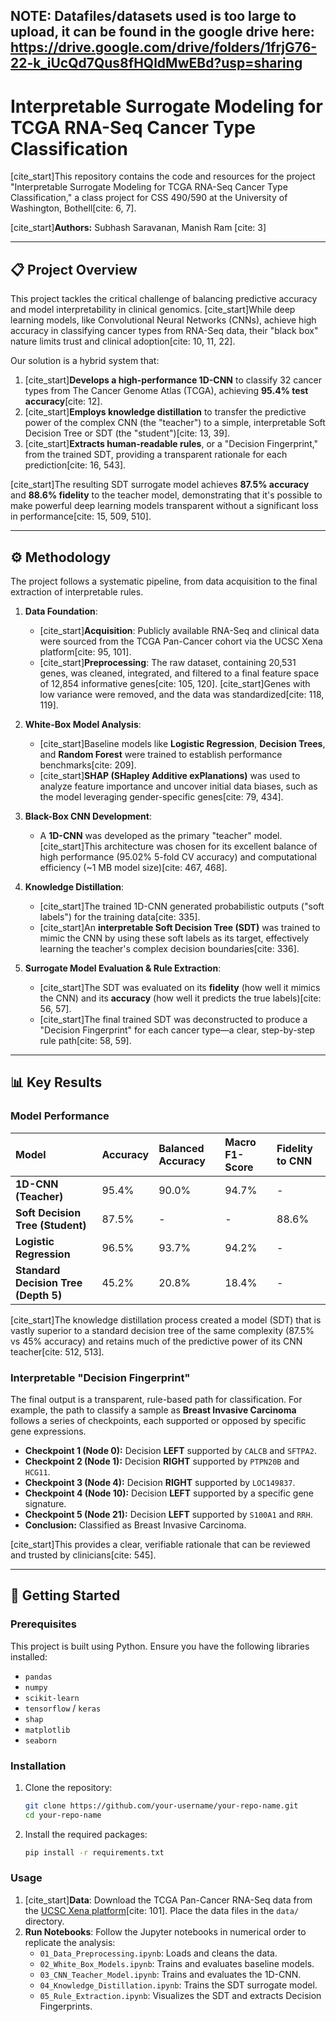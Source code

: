 NOTE: Datafiles/datasets used is too large to upload, it can be found in the google drive here: https://drive.google.com/drive/folders/1frjG76-22-k_iUcQd7Qus8fHQldMwEBd?usp=sharing
-----

# Interpretable Surrogate Modeling for TCGA RNA-Seq Cancer Type Classification

[cite\_start]This repository contains the code and resources for the project "Interpretable Surrogate Modeling for TCGA RNA-Seq Cancer Type Classification," a class project for CSS 490/590 at the University of Washington, Bothell[cite: 6, 7].

[cite\_start]**Authors:** Subhash Saravanan, Manish Ram [cite: 3]

-----

## 📋 Project Overview

This project tackles the critical challenge of balancing predictive accuracy and model interpretability in clinical genomics. [cite\_start]While deep learning models, like Convolutional Neural Networks (CNNs), achieve high accuracy in classifying cancer types from RNA-Seq data, their "black box" nature limits trust and clinical adoption[cite: 10, 11, 22].

Our solution is a hybrid system that:

1.  [cite\_start]**Develops a high-performance 1D-CNN** to classify 32 cancer types from The Cancer Genome Atlas (TCGA), achieving **95.4% test accuracy**[cite: 12].
2.  [cite\_start]**Employs knowledge distillation** to transfer the predictive power of the complex CNN (the "teacher") to a simple, interpretable Soft Decision Tree or SDT (the "student")[cite: 13, 39].
3.  [cite\_start]**Extracts human-readable rules**, or a "Decision Fingerprint," from the trained SDT, providing a transparent rationale for each prediction[cite: 16, 543].

[cite\_start]The resulting SDT surrogate model achieves **87.5% accuracy** and **88.6% fidelity** to the teacher model, demonstrating that it's possible to make powerful deep learning models transparent without a significant loss in performance[cite: 15, 509, 510].

-----

## ⚙️ Methodology

The project follows a systematic pipeline, from data acquisition to the final extraction of interpretable rules.

1.  **Data Foundation**:

      * [cite\_start]**Acquisition**: Publicly available RNA-Seq and clinical data were sourced from the TCGA Pan-Cancer cohort via the UCSC Xena platform[cite: 95, 101].
      * [cite\_start]**Preprocessing**: The raw dataset, containing 20,531 genes, was cleaned, integrated, and filtered to a final feature space of 12,854 informative genes[cite: 105, 120]. [cite\_start]Genes with low variance were removed, and the data was standardized[cite: 118, 119].

2.  **White-Box Model Analysis**:

      * [cite\_start]Baseline models like **Logistic Regression**, **Decision Trees**, and **Random Forest** were trained to establish performance benchmarks[cite: 209].
      * [cite\_start]**SHAP (SHapley Additive exPlanations)** was used to analyze feature importance and uncover initial data biases, such as the model leveraging gender-specific genes[cite: 79, 434].

3.  **Black-Box CNN Development**:

      * A **1D-CNN** was developed as the primary "teacher" model. [cite\_start]This architecture was chosen for its excellent balance of high performance (95.02% 5-fold CV accuracy) and computational efficiency (\~1 MB model size)[cite: 467, 468].

4.  **Knowledge Distillation**:

      * [cite\_start]The trained 1D-CNN generated probabilistic outputs ("soft labels") for the training data[cite: 335].
      * [cite\_start]An **interpretable Soft Decision Tree (SDT)** was trained to mimic the CNN by using these soft labels as its target, effectively learning the teacher's complex decision boundaries[cite: 336].

5.  **Surrogate Model Evaluation & Rule Extraction**:

      * [cite\_start]The SDT was evaluated on its **fidelity** (how well it mimics the CNN) and its **accuracy** (how well it predicts the true labels)[cite: 56, 57].
      * [cite\_start]The final trained SDT was deconstructed to produce a "Decision Fingerprint" for each cancer type—a clear, step-by-step rule path[cite: 58, 59].

-----

## 📊 Key Results

### Model Performance

| Model | Accuracy | Balanced Accuracy | Macro F1-Score | Fidelity to CNN |
| :--- | :--- | :--- | :--- | :--- |
| **1D-CNN (Teacher)** | 95.4% | 90.0% | 94.7% | - |
| **Soft Decision Tree (Student)** | 87.5% | - | - | 88.6% |
| **Logistic Regression** | 96.5% | 93.7% | 94.2% | - |
| **Standard Decision Tree (Depth 5)**| 45.2% | 20.8% | 18.4% | - |

[cite\_start]The knowledge distillation process created a model (SDT) that is vastly superior to a standard decision tree of the same complexity (87.5% vs 45% accuracy) and retains much of the predictive power of its CNN teacher[cite: 512, 513].

### Interpretable "Decision Fingerprint"

The final output is a transparent, rule-based path for classification. For example, the path to classify a sample as **Breast Invasive Carcinoma** follows a series of checkpoints, each supported or opposed by specific gene expressions.

  * **Checkpoint 1 (Node 0):** Decision **LEFT** supported by `CALCB` and `SFTPA2`.
  * **Checkpoint 2 (Node 1):** Decision **RIGHT** supported by `PTPN20B` and `HCG11`.
  * **Checkpoint 3 (Node 4):** Decision **RIGHT** supported by `LOC149837`.
  * **Checkpoint 4 (Node 10):** Decision **LEFT** supported by a specific gene signature.
  * **Checkpoint 5 (Node 21):** Decision **LEFT** supported by `S100A1` and `RRH`.
  * **Conclusion:** Classified as Breast Invasive Carcinoma.

[cite\_start]This provides a clear, verifiable rationale that can be reviewed and trusted by clinicians[cite: 545].

-----

## 🚀 Getting Started

### Prerequisites

This project is built using Python. Ensure you have the following libraries installed:

  * `pandas`
  * `numpy`
  * `scikit-learn`
  * `tensorflow` / `keras`
  * `shap`
  * `matplotlib`
  * `seaborn`

### Installation

1.  Clone the repository:
    ```bash
    git clone https://github.com/your-username/your-repo-name.git
    cd your-repo-name
    ```
2.  Install the required packages:
    ```bash
    pip install -r requirements.txt
    ```

### Usage

1.  [cite\_start]**Data**: Download the TCGA Pan-Cancer RNA-Seq data from the [UCSC Xena platform](https://xenabrowser.net/datapages/)[cite: 101]. Place the data files in the `data/` directory.
2.  **Run Notebooks**: Follow the Jupyter notebooks in numerical order to replicate the analysis:
      * `01_Data_Preprocessing.ipynb`: Loads and cleans the data.
      * `02_White_Box_Models.ipynb`: Trains and evaluates baseline models.
      * `03_CNN_Teacher_Model.ipynb`: Trains and evaluates the 1D-CNN.
      * `04_Knowledge_Distillation.ipynb`: Trains the SDT surrogate model.
      * `05_Rule_Extraction.ipynb`: Visualizes the SDT and extracts Decision Fingerprints.



